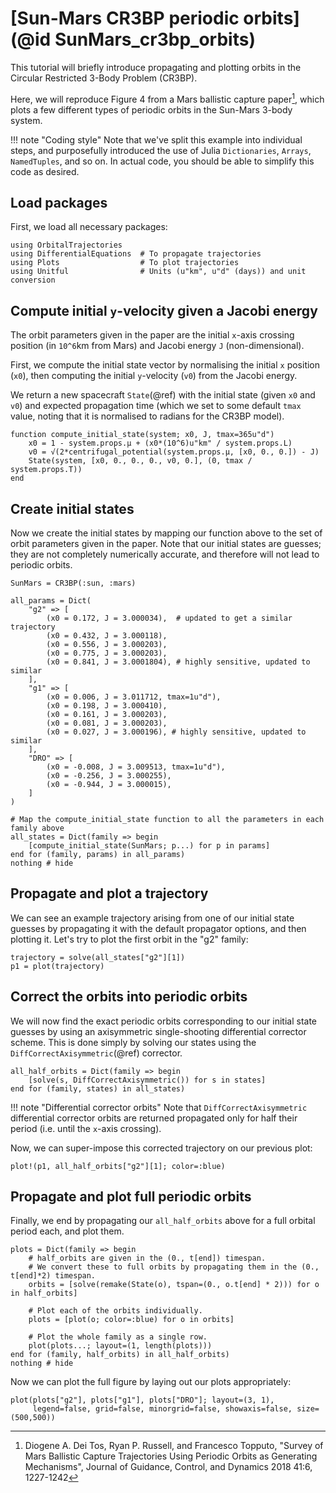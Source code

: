 # [Sun-Mars CR3BP periodic orbits](@id SunMars_cr3bp_orbits)

This tutorial will briefly introduce propagating and plotting orbits in the Circular Restricted 3-Body Problem (CR3BP).

Here, we will reproduce Figure 4 from a Mars ballistic capture paper[^DeiTos2018], which plots a few different types
of periodic orbits in the Sun-Mars 3-body system.

[^DeiTos2018]: Diogene A. Dei Tos, Ryan P. Russell, and Francesco Topputo, "Survey of Mars Ballistic Capture Trajectories Using Periodic Orbits as Generating Mechanisms", Journal of Guidance, Control, and Dynamics 2018 41:6, 1227-1242

!!! note "Coding style"
    Note that we've split this example into individual steps, and purposefully introduced the
    use of Julia `Dictionaries`, `Arrays`, `NamedTuples`, and so on. In actual code,
    you should be able to simplify this code as desired.

## Load packages

First, we load all necessary packages:

```@example 1
using OrbitalTrajectories
using DifferentialEquations  # To propagate trajectories
using Plots                  # To plot trajectories
using Unitful                # Units (u"km", u"d" (days)) and unit conversion
```

## Compute initial ``y``-velocity given a Jacobi energy

The orbit parameters given in the paper are the initial ``x``-axis crossing position (in ``10^6``km from Mars)
and Jacobi energy ``J`` (non-dimensional).

First, we compute the initial state vector by normalising the initial ``x`` position (``x0``), then
computing the initial ``y``-velocity (``v0``) from the Jacobi energy.

We return a new spacecraft `State`(@ref) with the initial state (given ``x0`` and ``v0``) and expected
propagation time (which we set to some default ``tmax`` value, noting that it is normalised to radians
for the CR3BP model).

```@example 1
function compute_initial_state(system; x0, J, tmax=365u"d")
    x0 = 1 - system.props.μ + (x0*(10^6)u"km" / system.props.L)
    v0 = √(2*centrifugal_potential(system.props.μ, [x0, 0., 0.]) - J)
    State(system, [x0, 0., 0., 0., v0, 0.], (0, tmax / system.props.T))
end
```

## Create initial states

Now we create the initial states by mapping our function above to the set of orbit parameters given in the paper. Note that our initial states are guesses; they are not completely numerically accurate, and therefore will not lead to periodic orbits.

```@example 1
SunMars = CR3BP(:sun, :mars)

all_params = Dict(
    "g2" => [
        (x0 = 0.172, J = 3.000034),  # updated to get a similar trajectory
        (x0 = 0.432, J = 3.000118),
        (x0 = 0.556, J = 3.000203),
        (x0 = 0.775, J = 3.000203),
        (x0 = 0.841, J = 3.0001804), # highly sensitive, updated to similar
    ],
    "g1" => [
        (x0 = 0.006, J = 3.011712, tmax=1u"d"),
        (x0 = 0.198, J = 3.000410),
        (x0 = 0.161, J = 3.000203),
        (x0 = 0.081, J = 3.000203),
        (x0 = 0.027, J = 3.000196), # highly sensitive, updated to similar
    ],
    "DRO" => [
        (x0 = -0.008, J = 3.009513, tmax=1u"d"),
        (x0 = -0.256, J = 3.000255),
        (x0 = -0.944, J = 3.000015),
    ]
)

# Map the compute_initial_state function to all the parameters in each family above
all_states = Dict(family => begin
    [compute_initial_state(SunMars; p...) for p in params]
end for (family, params) in all_params)
nothing # hide
```

## Propagate and plot a trajectory

We can see an example trajectory arising from one of our initial state guesses by
propagating it with the default propagator options, and then plotting it. Let's
try to plot the first orbit in the "g2" family:

```@example 1
trajectory = solve(all_states["g2"][1])
p1 = plot(trajectory)
```

## Correct the orbits into periodic orbits

We will now find the exact periodic orbits corresponding to our initial state guesses
by using an axisymmetric single-shooting differential corrector scheme. This is done
simply by solving our states using the `DiffCorrectAxisymmetric`(@ref) corrector.

```@example 1
all_half_orbits = Dict(family => begin
    [solve(s, DiffCorrectAxisymmetric()) for s in states]
end for (family, states) in all_states)
```

!!! note "Differential corrector orbits"
    Note that `DiffCorrectAxisymmetric` differential corrector orbits are returned propagated
    only for half their period (i.e. until the ``x``-axis crossing).

Now, we can super-impose this corrected trajectory on our previous plot:

```@example 1
plot!(p1, all_half_orbits["g2"][1]; color=:blue)
```

## Propagate and plot full periodic orbits

Finally, we end by propagating our `all_half_orbits` above for a full orbital period each,
and plot them.

```@example 1
plots = Dict(family => begin
    # half_orbits are given in the (0., t[end]) timespan.
    # We convert these to full orbits by propagating them in the (0., t[end]*2) timespan.
    orbits = [solve(remake(State(o), tspan=(0., o.t[end] * 2))) for o in half_orbits]

    # Plot each of the orbits individually.
    plots = [plot(o; color=:blue) for o in orbits]

    # Plot the whole family as a single row.
    plot(plots...; layout=(1, length(plots)))
end for (family, half_orbits) in all_half_orbits)
nothing # hide
```

Now we can plot the full figure by laying out our plots appropriately:

```@example 1
plot(plots["g2"], plots["g1"], plots["DRO"]; layout=(3, 1),
     legend=false, grid=false, minorgrid=false, showaxis=false, size=(500,500))
```